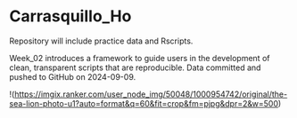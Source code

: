 # Carrasquillo_Ho

Repository will include practice data and Rscripts.

Week_02 introduces a framework to guide users in the development of clean, transparent scripts that are reproducible. Data committed and pushed to GitHub on 2024-09-09.


!(https://imgix.ranker.com/user_node_img/50048/1000954742/original/the-sea-lion-photo-u1?auto=format&q=60&fit=crop&fm=pjpg&dpr=2&w=500)
